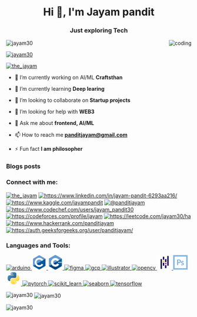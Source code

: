 <h1 align="center">Hi 👋, I'm Jayam pandit</h1>
<h3 align="center">Just exploring Tech</h3>
<img align="right" alt="coding" witdh="400" src="https://i.gifer.com/9cIT.gif">

<p align="left"> <img src="https://komarev.com/ghpvc/?username=jayam30&label=Profile%20views&color=0e75b6&style=flat" alt="jayam30" /> </p>

<p align="left"> <a href="https://github.com/ryo-ma/github-profile-trophy"><img src="https://github-profile-trophy.vercel.app/?username=jayam30" alt="jayam30" /></a> </p>

<p align="left"> <a href="https://twitter.com/the_jayam" target="blank"><img src="https://img.shields.io/twitter/follow/the_jayam?logo=twitter&style=for-the-badge" alt="the_jayam" /></a> </p>

- 🔭 I’m currently working on AI/ML **Craftsthan**

- 🌱 I’m currently learning **Deep learing**

- 👯 I’m looking to collaborate on **Startup projects**

- 🤝 I’m looking for help with **WEB3**

- 💬 Ask me about **frontend, AI/ML**

- 📫 How to reach me **panditjayam@gmail.com**

- ⚡ Fun fact **I am philosopher**

### Blogs posts
<!-- BLOG-POST-LIST:START -->
<!-- BLOG-POST-LIST:END -->

<h3 align="left">Connect with me:</h3>
<p align="left">
<a href="https://twitter.com/the_jayam" target="blank"><img align="center" src="https://raw.githubusercontent.com/rahuldkjain/github-profile-readme-generator/master/src/images/icons/Social/twitter.svg" alt="the_jayam" height="30" width="40" /></a>
<a href="https://linkedin.com/in/https://www.linkedin.com/in/jayam-pandit-6293aa216/" target="blank"><img align="center" src="https://raw.githubusercontent.com/rahuldkjain/github-profile-readme-generator/master/src/images/icons/Social/linked-in-alt.svg" alt="https://www.linkedin.com/in/jayam-pandit-6293aa216/" height="30" width="40" /></a>
<a href="https://kaggle.com/https://www.kaggle.com/jayampandit" target="blank"><img align="center" src="https://raw.githubusercontent.com/rahuldkjain/github-profile-readme-generator/master/src/images/icons/Social/kaggle.svg" alt="https://www.kaggle.com/jayampandit" height="30" width="40" /></a>
<a href="https://medium.com/@panditjayam" target="blank"><img align="center" src="https://raw.githubusercontent.com/rahuldkjain/github-profile-readme-generator/master/src/images/icons/Social/medium.svg" alt="@panditjayam" height="30" width="40" /></a>
<a href="https://www.codechef.com/users/https://www.codechef.com/users/jayam_pandit30" target="blank"><img align="center" src="https://cdn.jsdelivr.net/npm/simple-icons@3.1.0/icons/codechef.svg" alt="https://www.codechef.com/users/jayam_pandit30" height="30" width="40" /></a>
<a href="https://codeforces.com/profile/https://codeforces.com/profile/jayam" target="blank"><img align="center" src="https://raw.githubusercontent.com/rahuldkjain/github-profile-readme-generator/master/src/images/icons/Social/codeforces.svg" alt="https://codeforces.com/profile/jayam" height="30" width="40" /></a>
<a href="https://www.leetcode.com/https://leetcode.com/jayam30/ha" target="blank"><img align="center" src="https://raw.githubusercontent.com/rahuldkjain/github-profile-readme-generator/master/src/images/icons/Social/leet-code.svg" alt="https://leetcode.com/jayam30/ha" height="30" width="40" /></a>
<a href="https://www.hackerearth.com/https://www.hackerrank.com/panditjayam" target="blank"><img align="center" src="https://raw.githubusercontent.com/rahuldkjain/github-profile-readme-generator/master/src/images/icons/Social/hackerearth.svg" alt="https://www.hackerrank.com/panditjayam" height="30" width="40" /></a>
<a href="https://auth.geeksforgeeks.org/user/https://auth.geeksforgeeks.org/user/panditjayam/" target="blank"><img align="center" src="https://raw.githubusercontent.com/rahuldkjain/github-profile-readme-generator/master/src/images/icons/Social/geeks-for-geeks.svg" alt="https://auth.geeksforgeeks.org/user/panditjayam/" height="30" width="40" /></a>
</p>

<h3 align="left">Languages and Tools:</h3>
<p align="left"> <a href="https://www.arduino.cc/" target="_blank" rel="noreferrer"> <img src="https://cdn.worldvectorlogo.com/logos/arduino-1.svg" alt="arduino" width="40" height="40"/> </a> <a href="https://www.cprogramming.com/" target="_blank" rel="noreferrer"> <img src="https://raw.githubusercontent.com/devicons/devicon/master/icons/c/c-original.svg" alt="c" width="40" height="40"/> </a> <a href="https://www.w3schools.com/cpp/" target="_blank" rel="noreferrer"> <img src="https://raw.githubusercontent.com/devicons/devicon/master/icons/cplusplus/cplusplus-original.svg" alt="cplusplus" width="40" height="40"/> </a> <a href="https://www.figma.com/" target="_blank" rel="noreferrer"> <img src="https://www.vectorlogo.zone/logos/figma/figma-icon.svg" alt="figma" width="40" height="40"/> </a> <a href="https://cloud.google.com" target="_blank" rel="noreferrer"> <img src="https://www.vectorlogo.zone/logos/google_cloud/google_cloud-icon.svg" alt="gcp" width="40" height="40"/> </a> <a href="https://www.adobe.com/in/products/illustrator.html" target="_blank" rel="noreferrer"> <img src="https://www.vectorlogo.zone/logos/adobe_illustrator/adobe_illustrator-icon.svg" alt="illustrator" width="40" height="40"/> </a> <a href="https://opencv.org/" target="_blank" rel="noreferrer"> <img src="https://www.vectorlogo.zone/logos/opencv/opencv-icon.svg" alt="opencv" width="40" height="40"/> </a> <a href="https://pandas.pydata.org/" target="_blank" rel="noreferrer"> <img src="https://raw.githubusercontent.com/devicons/devicon/2ae2a900d2f041da66e950e4d48052658d850630/icons/pandas/pandas-original.svg" alt="pandas" width="40" height="40"/> </a> <a href="https://www.photoshop.com/en" target="_blank" rel="noreferrer"> <img src="https://raw.githubusercontent.com/devicons/devicon/master/icons/photoshop/photoshop-line.svg" alt="photoshop" width="40" height="40"/> </a> <a href="https://www.python.org" target="_blank" rel="noreferrer"> <img src="https://raw.githubusercontent.com/devicons/devicon/master/icons/python/python-original.svg" alt="python" width="40" height="40"/> </a> <a href="https://pytorch.org/" target="_blank" rel="noreferrer"> <img src="https://www.vectorlogo.zone/logos/pytorch/pytorch-icon.svg" alt="pytorch" width="40" height="40"/> </a> <a href="https://scikit-learn.org/" target="_blank" rel="noreferrer"> <img src="https://upload.wikimedia.org/wikipedia/commons/0/05/Scikit_learn_logo_small.svg" alt="scikit_learn" width="40" height="40"/> </a> <a href="https://seaborn.pydata.org/" target="_blank" rel="noreferrer"> <img src="https://seaborn.pydata.org/_images/logo-mark-lightbg.svg" alt="seaborn" width="40" height="40"/> </a> <a href="https://www.tensorflow.org" target="_blank" rel="noreferrer"> <img src="https://www.vectorlogo.zone/logos/tensorflow/tensorflow-icon.svg" alt="tensorflow" width="40" height="40"/> </a> </p>

<p><img align="left" src="https://github-readme-stats.vercel.app/api/top-langs?username=jayam30&show_icons=true&locale=en&layout=compact" alt="jayam30" /></p>

<p>&nbsp;<img align="center" src="https://github-readme-stats.vercel.app/api?username=jayam30&show_icons=true&locale=en" alt="jayam30" /></p>

<p><img align="center" src="https://github-readme-streak-stats.herokuapp.com/?user=jayam30&" alt="jayam30" /></p>
